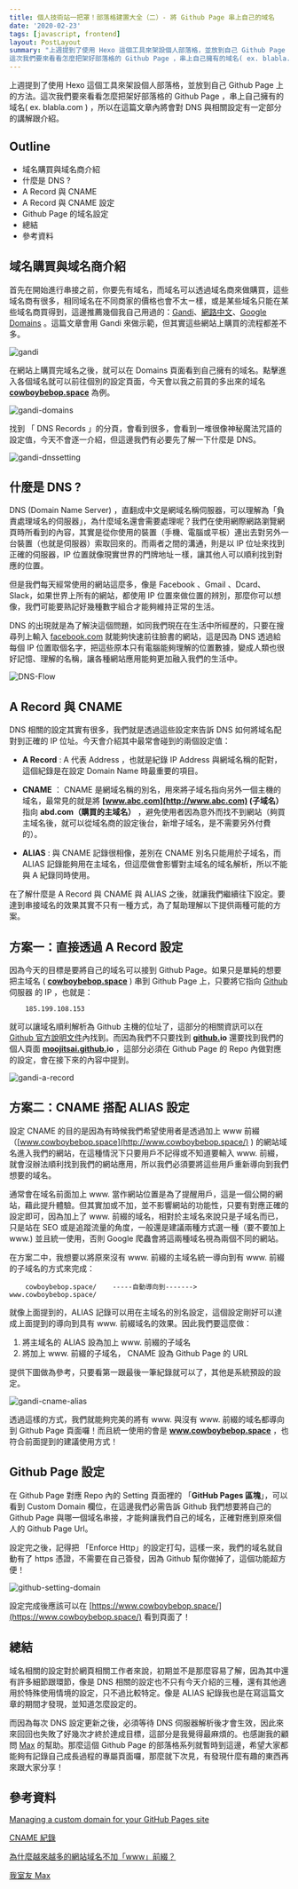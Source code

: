 ```yaml
---
title: 個人技術站一把罩！部落格建置大全（二）- 將 Github Page 串上自己的域名
date: '2020-02-23'
tags: [javascript, frontend]
layout: PostLayout
summary: "上週提到了使用 Hexo 這個工具來架設個人部落格，並放到自己 Github Page 上的方法。
這次我們要來看看怎麼把架好部落格的 Github Page ，串上自己擁有的域名( ex. blabla.com ) "
---
```


上週提到了使用 Hexo 這個工具來架設個人部落格，並放到自己 Github Page 上的方法。這次我們要來看看怎麼把架好部落格的 Github Page ，串上自己擁有的域名( ex. blabla.com ) ，所以在這篇文章內將會對 DNS 與相關設定有一定部分的講解跟介紹。

## Outline

- 域名購買與域名商介紹
- 什麼是 DNS ?
- A Record 與 CNAME
- A Record 與 CNAME 設定
- Github Page 的域名設定
- 總結
- 參考資料

## 域名購買與域名商介紹

首先在開始進行串接之前，你要先有域名，而域名可以透過域名商來做購買，這些域名商有很多，相同域名在不同商家的價格也會不太ㄧ樣，或是某些域名只能在某些域名商買得到，這邊推薦幾個我自己用過的：[Gandi](https://www.gandi.net/en)、[網路中文](https://www.net-chinese.com.tw/nc/)、[Google Domains](https://domains.google/) 。這篇文章會用 Gandi 來做示範，但其實這些網站上購買的流程都差不多。

![gandi](./images/hexo-github-page-2/gandi.png)

在網站上購買完域名之後，就可以在 Domains 頁面看到自己擁有的域名。點擊進入各個域名就可以前往個別的設定頁面，今天會以我之前買的多出來的域名 **[cowboybebop.space](http://cowboybebop.space)** 為例。

![gandi-domains](./images/hexo-github-page-2/gandi-domains.png)

找到 「 DNS Records 」的分頁，會看到很多，會看到一堆很像神秘魔法咒語的設定值，今天不會逐一介紹，但這邊我們有必要先了解一下什麼是 DNS。

![gandi-dnssetting](./images/hexo-github-page-2/gandi-dnssetting.png)

## 什麼是 DNS ?

DNS (Domain Name Server) ，直翻成中文是網域名稱伺服器，可以理解為「負責處理域名的伺服器」，為什麼域名還會需要處理呢？我們在使用網際網路瀏覽網頁時所看到的內容，其實是從你使用的裝置（手機、電腦或平板）連出去對另外一台裝置（也就是伺服器）索取回來的。而兩者之間的溝通，則是以 IP 位址來找到正確的伺服器，IP 位置就像現實世界的門牌地址ㄧ樣，讓其他人可以順利找到對應的位置。

但是我們每天經常使用的網站這麼多，像是 Facebook 、Gmail 、Dcard、Slack，如果世界上所有的網站，都使用 IP 位置來做位置的辨別，那麼你可以想像，我們可能要熟記好幾種數字組合才能夠維持正常的生活。

DNS 的出現就是為了解決這個問題，如同我們現在在生活中所經歷的，只要在搜尋列上輸入 [facebook.com](http://facebook.com) 就能夠快速前往臉書的網站，這是因為 DNS 透過給每個 IP 位置取個名字，把這些原本只有電腦能夠理解的位置數據，變成人類也很好記憶、理解的名稱，讓各種網站應用能夠更加融入我們的生活中。

![DNS-Flow](./images/hexo-github-page-2/DNS-Flow.jpg)

## A Record 與 CNAME

DNS 相關的設定其實有很多，我們就是透過這些設定來告訴 DNS 如何將域名配對到正確的 IP 位址。今天會介紹其中最常會碰到的兩個設定值：

- **A Record** : A 代表 Address ，也就是紀錄 IP Address 與網域名稱的配對，這個紀錄是在設定 Domain Name 時最重要的項目。

- **CNAME** ： CNAME 是網域名稱的別名，用來將子域名指向另外一個主機的域名，最常見的就是將 **[www.abc.com](http://www.abc.com) (子域名）** 指向 **abd.com（購買的主域名）** ，避免使用者因為意外而找不到網站（夠買主域名後，就可以從域名商的設定後台，新增子域名，是不需要另外付費的）。

- **ALIAS** : 與 CNAME 記錄很相像，差別在 CNAME 別名只能用於子域名，而 ALIAS 記錄能夠用在主域名，但這麼做會影響對主域名的域名解析，所以不能與 A 紀錄同時使用。

在了解什麼是 A Record 與 CNAME 與 ALIAS 之後，就讓我們繼續往下設定。要達到串接域名的效果其實不只有一種方式，為了幫助理解以下提供兩種可能的方案。

## 方案一：直接透過 A Record 設定

因為今天的目標是要將自己的域名可以接到 Github Page。如果只是單純的想要把主域名 ( **[cowboybebop.space](http://cowboybebop.space)** ) 串到 Github Page 上，只要將它指向 [Github](http://github.com) 伺服器 的 IP ，也就是：

```
    185.199.108.153
```

就可以讓域名順利解析為 Github 主機的位址了，這部分的相關資訊可以在 [Github 官方說明文件](https://help.github.com/en/github/working-with-github-pages/managing-a-custom-domain-for-your-github-pages-site#configuring-an-apex-domain)內找到。而因為我們不只要找到 **[github.](http://github.com)io** 還要找到我們的個人頁面 **[moojitsai.github.](http://moojitsai.github.com)io** ，這部分必須在 Github Page 的 Repo 內做對應的設定，會在接下來的內容中提到。

![gandi-a-record](./images/hexo-github-page-2/gandi-a-record.png)

## 方案二：CNAME 搭配 ALIAS 設定

設定 CNAME 的目的是因為有時候我們希望使用者是透過加上 www 前綴（[www.cowboybebop.space](http://www.cowboybebop.space/) ) 的網站域名進入我們的網站，在這種情況下只要用戶不記得或不知道要輸入 www. 前綴，就會沒辦法順利找到我們的網站應用，所以我們必須要將這些用戶重新導向到我們想要的域名。

通常會在域名前面加上 www. 當作網站位置是為了提醒用戶，這是一個公開的網站，藉此提升體驗。但其實加或不加，並不影響網站的功能性，只要有對應正確的設定即可，因為加上了 www. 前綴的域名，相對於主域名來說只是子域名而已，只是站在 SEO 或是追蹤流量的角度，一般還是建議兩種方式選一種（要不要加上 www.) 並且統一使用，否則 Google 爬蟲會將這兩種域名視為兩個不同的網站。

在方案二中，我想要以將原來沒有 www. 前綴的主域名統一導向到有 www. 前綴的子域名的方式來完成：

```
    cowboybebop.space/    -----自動導向到------->    www.cowboybebop.space/
```

就像上面提到的，ALIAS 記錄可以用在主域名的別名設定，這個設定剛好可以達成上面提到的導向到具有 www. 前綴域名的效果。因此我們要這麼做：

1. 將主域名的 ALIAS 設為加上 www. 前綴的子域名
2. 將加上 www. 前綴的子域名， CNAME 設為 Github Page 的 URL

提供下圖做為參考，只要看第一跟最後一筆紀錄就可以了，其他是系統預設的設定。

![gandi-cname-alias](./images/hexo-github-page-2/gandi-cname-alias.png)

透過這樣的方式，我們就能夠完美的將有 www. 與沒有 www. 前綴的域名都導向到 Github Page 頁面囉！而且統一使用的會是 **www.cowboybebop.space** ，也符合前面提到的建議使用方式！

## Github Page 設定

在 Github Page 對應 Repo 內的 Setting 頁面裡的 「**GitHub Pages 區塊**」，可以看到 Custom Domain 欄位，在這邊我們必需告訴 Github 我們想要將自己的 Github Page 與哪一個域名串接，才能夠讓我們自己的域名，正確對應到原來個人的 Github Page Url。

設定完之後，記得把 「Enforce Http」的設定打勾，這樣一來，我們的域名就自動有了 https 憑證，不需要在自己簽發，因為 Github 幫你做掉了，這個功能超方便！

![github-setting-domain](./images/hexo-github-page-2/github-setting-domain.png)

設定完成後應該可以在 [https://www.cowboybebop.space/](https://www.cowboybebop.space/) 看到頁面了！

## 總結

域名相關的設定對於網頁相關工作者來說，初期並不是那麼容易了解，因為其中還有許多細節跟環節，像是 DNS 相關的設定也不只有今天介紹的三種，還有其他適用於特殊使用情境的設定，只不過比較特定。像是 ALIAS 紀錄我也是在寫這篇文章的期間才發現，並知道怎麼設定的。

而因為每次 DNS 設定更新之後，必須等待 DNS 伺服器解析後才會生效，因此來來回回也失敗了好幾次才終於達成目標，這部分是我覺得最麻煩的。也感謝我的顧問 [Max](https://maxchou.dev/) 的幫助。那麼這個 Github Page 的部落格系列就暫時到這邊，希望大家都能夠有記錄自己成長過程的專屬頁面囉，那麼就下次見，有發現什麼有趣的東西再來跟大家分享！

## 參考資料

[Managing a custom domain for your GitHub Pages site](https://help.github.com/en/github/working-with-github-pages/managing-a-custom-domain-for-your-github-pages-site#configuring-an-apex-domain)

[CNAME 紀錄](https://docs.gandi.net/zh-hant/domain_names/faq/record_types/cname_record.html)

[為什麼越來越多的網站域名不加「www」前綴？](https://www.zhihu.com/question/20414602)

[我室友 Max](https://maxchou.dev/)
